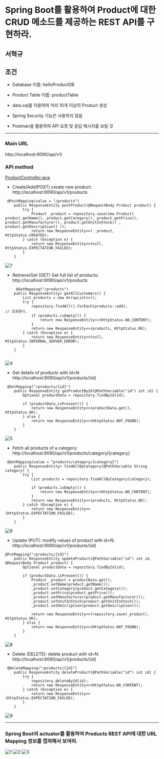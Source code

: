 
# Spring Boot를 활용하여 Product에 대한 CRUD 메소드를 제공하는 REST API를 구현하라.

## 서혁규 

## 조건
* Database 이름: helloProductDB

* Product Table 이름: productTable

* data.sql를 이용하여 미리 10개 이상의 Product 생성

* Spring Security 기능은 사용하지 않음

* Postman을 활용하여 API 요청 및 응답 메시지를 보일 것



***
### Main URL
 http://localhost:9090/api/v1/ 

### API method 

[ProductController.java](https://github.com/SeoHyeokGyu/helloSpringBoot/blob/master/src/main/java/kr/ac/hansung/cse/controller/ProductController.java)

* Create/Add(POST) create new product: http://localhost:9090/api/v1/products
<pre><code>	@PostMapping(value = "/products")
	public ResponseEntity<Product> postProduct(@RequestBody Product product) {
		try {
			Product _product = repository.save(new Product( product.getName(), product.getCategory(), product.getPrice(), product.getManufacturer(), product.getUnitInStock() , product.getDescription() ));
			return new ResponseEntity<>( _product, HttpStatus.CREATED);
		} catch (Exception e) {
			return new ResponseEntity<>(null, HttpStatus.EXPECTATION_FAILED);
		}
	}
</pre></code>
![7](https://github.com/SeoHyeokGyu/helloSpringBoot/blob/master/src/main/resources/screenshot/%EC%8A%A4%ED%81%AC%EB%A6%B0%EC%83%B7%202020-06-24%20%EC%98%A4%ED%9B%84%206.16.32.png)
* Retrieve/Get (GET) Get full list of products: http://localhost:9090/api/v1/products
<pre><code> 	@GetMapping("/products")
	public ResponseEntity<List<Product>> getAllCustomers() {
		List<Product> products = new ArrayList<>();
		try {
			repository.findAll().forEach(products::add);
// 조회한다. 
			if (products.isEmpty()) {
				return new ResponseEntity<>(HttpStatus.NO_CONTENT);
			}
			return new ResponseEntity<>(products, HttpStatus.OK);
		} catch (Exception e) {
			return new ResponseEntity<>(null, HttpStatus.INTERNAL_SERVER_ERROR);
		}
	}
 </pre></code>
![4](https://github.com/SeoHyeokGyu/helloSpringBoot/blob/master/src/main/resources/screenshot/%EC%8A%A4%ED%81%AC%EB%A6%B0%EC%83%B7%202020-06-24%20%EC%98%A4%ED%9B%84%203.21.33.png)
* Get details of products with id=N: http://localhost:9090/api/v1/products/{id} 
<pre><code>	@GetMapping("/products/{id}")
	public ResponseEntity<Product> getProductById(@PathVariable("id") int id) {
		Optional<Product> productData = repository.findById(id);

		if (productData.isPresent()) {
			return new ResponseEntity<>(productData.get(), HttpStatus.OK);
		} else {
			return new ResponseEntity<>(HttpStatus.NOT_FOUND);
		}
	}</pre></code>

![5](https://github.com/SeoHyeokGyu/helloSpringBoot/blob/master/src/main/resources/screenshot/%EC%8A%A4%ED%81%AC%EB%A6%B0%EC%83%B7%202020-06-24%20%EC%98%A4%ED%9B%84%203.23.32.png)
* Fetch all products of a category: http://localhost:9090/api/v1/products/category/{category}
<pre><code>	@GetMapping(value = "products/category/{category}")
	public ResponseEntity<List<Product>> findAllByCategory(@PathVariable String category) {
		try {
			List<Product> products = repository.findAllByCategory(category);

			if (products.isEmpty()) {
				return new ResponseEntity<>(HttpStatus.NO_CONTENT);
			}
			return new ResponseEntity<>(products, HttpStatus.OK);
		} catch (Exception e) {
			return new ResponseEntity<>(HttpStatus.EXPECTATION_FAILED);
		}
	}</pre></code>

![6](https://github.com/SeoHyeokGyu/helloSpringBoot/blob/master/src/main/resources/screenshot/%EC%8A%A4%ED%81%AC%EB%A6%B0%EC%83%B7%202020-06-24%20%EC%98%A4%ED%9B%84%204.08.17.png)
- Update (PUT): modify values of product with id=N:  http://localhost:9090/api/v1/products/{id}

<pre><code>@PutMapping("/products/{id}")
	public ResponseEntity<Product> updateProduct(@PathVariable("id") int id, @RequestBody Product product) {
		Optional<Product> productData = repository.findById(id);

		if (productData.isPresent()) {
			Product _product = productData.get();
			_product.setName(product.getName());
			_product.setCategory(product.getCategory());
			_product.setPrice(product.getPrice());
			_product.setManufacturer(product.getManufacturer());
			_product.setUnitInStock(product.getUnitInStock());
			_product.setDescription(product.getDescription());

			return new ResponseEntity<>(repository.save(_product), HttpStatus.OK);
		} else {
			return new ResponseEntity<>(HttpStatus.NOT_FOUND);
		}
	}</pre></code>

![8](https://github.com/SeoHyeokGyu/helloSpringBoot/blob/master/src/main/resources/screenshot/%EC%8A%A4%ED%81%AC%EB%A6%B0%EC%83%B7%202020-06-24%20%EC%98%A4%ED%9B%84%206.16.45.png)
- Delete (DELETE): delete product with id=N: http://localhost:9090/api/v1/products/{id}
<pre><code>	@DeleteMapping("/products/{id}")
	public ResponseEntity<HttpStatus> deleteProduct(@PathVariable("id") int id) {
		try {
			repository.deleteById(id);
			return new ResponseEntity<>(HttpStatus.NO_CONTENT);
		} catch (Exception e) {
			return new ResponseEntity<>(HttpStatus.EXPECTATION_FAILED);
		}
	}</pre></code>

![9](https://github.com/SeoHyeokGyu/helloSpringBoot/blob/master/src/main/resources/screenshot/%EC%8A%A4%ED%81%AC%EB%A6%B0%EC%83%B7%202020-06-24%20%EC%98%A4%ED%9B%84%207.20.08.png)
***

### Spring Boot의 actuator를 활용하여 Products REST API에 대한 URL Mapping 정보를 캡쳐해서 보여라.
![1](https://github.com/SeoHyeokGyu/helloSpringBoot/blob/master/src/main/resources/screenshot/%EC%8A%A4%ED%81%AC%EB%A6%B0%EC%83%B7%202020-06-24%20%EC%98%A4%ED%9B%84%203.01.19.png)
![2](https://github.com/SeoHyeokGyu/helloSpringBoot/blob/master/src/main/resources/screenshot/%EC%8A%A4%ED%81%AC%EB%A6%B0%EC%83%B7%202020-06-24%20%EC%98%A4%ED%9B%84%203.01.48.png)
![3](https://github.com/SeoHyeokGyu/helloSpringBoot/blob/master/src/main/resources/screenshot/%EC%8A%A4%ED%81%AC%EB%A6%B0%EC%83%B7%202020-06-24%20%EC%98%A4%ED%9B%84%203.01.57.png)
